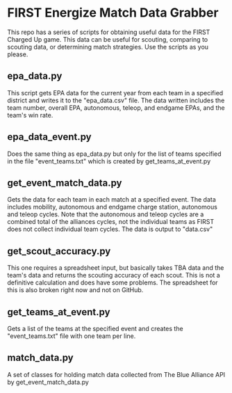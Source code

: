 # FIRST Energize Match Data Grabber
This repo has a series of scripts for obtaining useful data for the FIRST Charged Up game. This data can be useful for scouting, comparing to scouting data, or determining match strategies. Use the scripts as you please. 

## epa_data.py
This script gets EPA data for the current year from each team in a specified district and writes it to the "epa_data.csv" file. The data written includes the team number, overall EPA, autonomous, teleop, and endgame EPAs, and the team's win rate.
## epa_data_event.py
Does the same thing as epa_data.py but only for the list of teams specified in the file "event_teams.txt" which is created by get_teams_at_event.py
## get_event_match_data.py
Gets the data for each team in each match at a specified event. The data includes mobility, autonomous and endgame charge station, autonomous and teleop cycles. Note that the autonomous and teleop cycles are a combined total of the alliances cycles, not the individual teams as FIRST does not collect individual team cycles. The data is output to "data.csv"
## get_scout_accuracy.py
This one requires a spreadsheet input, but basically takes TBA data and the team's data and returns the scouting accuracy of each scout. This is not a definitive calculation and does have some problems. The spreadsheet for this is also broken right now and not on GitHub. 
## get_teams_at_event.py
Gets a list of the teams at the specified event and creates the "event_teams.txt" file with one team per line.
## match_data.py
A set of classes for holding match data collected from The Blue Alliance API by get_event_match_data.py
